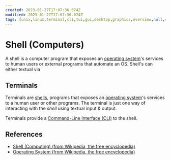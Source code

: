 ```yaml
---
created: 2023-01-27T17:07:36.074Z
modified: 2023-01-27T17:07:36.074Z
tags: [unix,linux,terminal,cli,tui,gui,desktop,graphics,overview,null,computers]
---
```

# Shell (Computers)

A shell is a computer program that exposes an [operating system][os-wiki]'s
services to human users or external programs that automate an OS.
Shell's can either textual via

## Terminals

Terminals are [shells][shell-wiki],
programs that exposes an [operating system][os-wiki]'s
services to a human user or other programs.
The terminal is just one way of interacting with
the *shell* using textual input & output.

Terminals provide a [Command-Line Interface (CLI)](cli.md) to the shell.

## References

* [Shell (Computing) (from Wikipedia, the free encyclopedia)][shell-wiki]
* [Operating System (from Wikipedia, the free encyclopedia)][os-wiki]

<!-- Hidden Reference Links Below Here -->
[shell-wiki]: https://en.wikipedia.org/wiki/Shell_%28computing%29 "Shell (Computing) (from Wikipedia, the free encyclopedia)"
[os-wiki]: https://en.wikipedia.org/wiki/Operating_system "Operating System (from Wikipedia, the free encyclopedia)"
